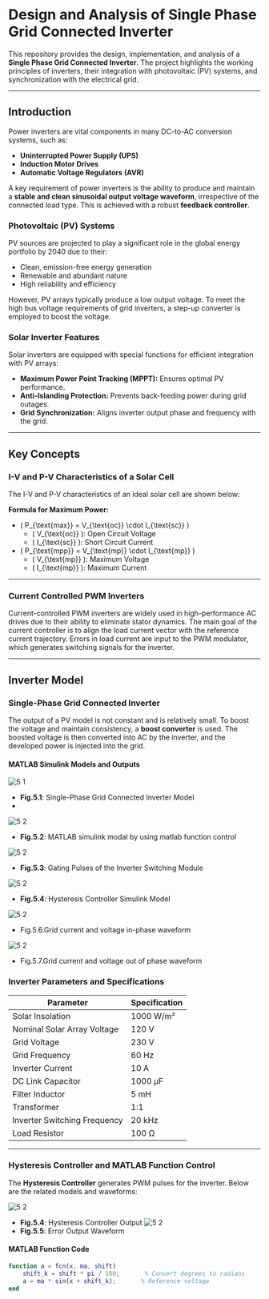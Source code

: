 # Design and Analysis of Single Phase Grid Connected Inverter

This repository provides the design, implementation, and analysis of a **Single Phase Grid Connected Inverter**. The project highlights the working principles of inverters, their integration with photovoltaic (PV) systems, and synchronization with the electrical grid.

---

## Introduction

Power inverters are vital components in many DC-to-AC conversion systems, such as:
- **Uninterrupted Power Supply (UPS)**
- **Induction Motor Drives**
- **Automatic Voltage Regulators (AVR)**

A key requirement of power inverters is the ability to produce and maintain a **stable and clean sinusoidal output voltage waveform**, irrespective of the connected load type. This is achieved with a robust **feedback controller**.

### Photovoltaic (PV) Systems
PV sources are projected to play a significant role in the global energy portfolio by 2040 due to their:
- Clean, emission-free energy generation
- Renewable and abundant nature
- High reliability and efficiency

However, PV arrays typically produce a low output voltage. To meet the high bus voltage requirements of grid inverters, a step-up converter is employed to boost the voltage.

### Solar Inverter Features
Solar inverters are equipped with special functions for efficient integration with PV arrays:
- **Maximum Power Point Tracking (MPPT):** Ensures optimal PV performance.
- **Anti-Islanding Protection:** Prevents back-feeding power during grid outages.
- **Grid Synchronization:** Aligns inverter output phase and frequency with the grid.

---

## Key Concepts

### I-V and P-V Characteristics of a Solar Cell
The I-V and P-V characteristics of an ideal solar cell are shown below:

**Formula for Maximum Power:**
- \( P_{\text{max}} = V_{\text{oc}} \cdot I_{\text{sc}} \)
  - \( V_{\text{oc}} \): Open Circuit Voltage
  - \( I_{\text{sc}} \): Short Circuit Current
- \( P_{\text{mpp}} = V_{\text{mp}} \cdot I_{\text{mp}} \)
  - \( V_{\text{mp}} \): Maximum Voltage
  - \( I_{\text{mp}} \): Maximum Current

---

### Current Controlled PWM Inverters
Current-controlled PWM inverters are widely used in high-performance AC drives due to their ability to eliminate stator dynamics. The main goal of the current controller is to align the load current vector with the reference current trajectory. Errors in load current are input to the PWM modulator, which generates switching signals for the inverter.

---

## Inverter Model

### Single-Phase Grid Connected Inverter
The output of a PV model is not constant and is relatively small. To boost the voltage and maintain consistency, a **boost converter** is used. The boosted voltage is then converted into AC by the inverter, and the developed power is injected into the grid.

#### MATLAB Simulink Models and Outputs

![5 1](https://github.com/user-attachments/assets/40c69aa5-07c7-4026-9ad2-e1e4a12a308f)
- **Fig.5.1**: Single-Phase Grid Connected Inverter Model
- 
![5 2](https://github.com/user-attachments/assets/f8815b46-7977-4a70-b0aa-25968e6c98f7)
- **Fig.5.2**: MATLAB simulink modal by using matlab function control

![5 2](https://github.com/user-attachments/assets/cd93aba8-402d-477e-b9ce-6bea09ab6888)
- **Fig.5.3**: Gating Pulses of the Inverter Switching Module

![5 2](https://github.com/user-attachments/assets/ec71c0c2-de93-4bf5-bb8a-6abe90172f49)
- **Fig.5.4**: Hysteresis Controller Simulink Model

![5 2](https://github.com/user-attachments/assets/b3dea571-68be-4241-bd88-13517e2908b2)
- Fig.5.6.Grid current and voltage in-phase waveform

![5 2](https://github.com/user-attachments/assets/98b0a26c-d3c6-4657-acfc-a83d5fbb830b)
- Fig.5.7.Grid current and voltage out of phase waveform

### Inverter Parameters and Specifications

| **Parameter**                | **Specification**       |
|-------------------------------|--------------------------|
| Solar Insolation              | 1000 W/m²               |
| Nominal Solar Array Voltage   | 120 V                   |
| Grid Voltage                  | 230 V                   |
| Grid Frequency                | 60 Hz                   |
| Inverter Current              | 10 A                    |
| DC Link Capacitor             | 1000 µF                 |
| Filter Inductor               | 5 mH                    |
| Transformer                   | 1:1                     |
| Inverter Switching Frequency  | 20 kHz                  |
| Load Resistor                 | 100 Ω                   |

---

### Hysteresis Controller and MATLAB Function Control
The **Hysteresis Controller** generates PWM pulses for the inverter. Below are the related models and waveforms:

![5 2](https://github.com/user-attachments/assets/3bb494ad-9a04-43a5-afcf-dd4516d35f99)
- **Fig.5.4**: Hysteresis Controller Output
![5 2](https://github.com/user-attachments/assets/9104af76-f831-4feb-837e-07fa139b8eb1)
- **Fig.5.5**: Error Output Waveform

#### MATLAB Function Code
```matlab
function a = fcn(x, ma, shift)
    shift_k = shift * pi / 180;       % Convert degrees to radians
    a = ma * sin(x + shift_k);       % Reference voltage
end
